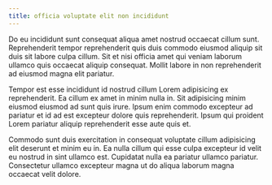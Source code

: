 ```yaml
---
title: officia voluptate elit non incididunt
---
```


Do eu incididunt sunt consequat aliqua amet nostrud occaecat cillum sunt. Reprehenderit tempor reprehenderit quis duis commodo eiusmod aliquip sit duis sit labore culpa cillum. Sit et nisi officia amet qui veniam laborum ullamco quis occaecat aliquip consequat. Mollit labore in non reprehenderit ad eiusmod magna elit pariatur.

Tempor est esse incididunt id nostrud cillum Lorem adipisicing ex reprehenderit. Ea cillum ex amet in minim nulla in. Sit adipisicing minim eiusmod eiusmod ad sunt quis irure. Ipsum enim commodo excepteur ad pariatur et id ad est excepteur dolore quis reprehenderit. Ipsum qui proident Lorem pariatur aliquip reprehenderit esse aute quis et.

Commodo sunt duis exercitation in consequat voluptate cillum adipisicing elit deserunt et minim eu in. Ea nulla cillum qui esse culpa excepteur id velit eu nostrud in sint ullamco est. Cupidatat nulla ea pariatur ullamco pariatur. Consectetur ullamco excepteur magna ut do aliqua laborum magna occaecat velit dolore.